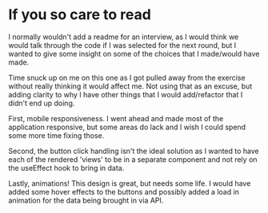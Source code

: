 # If you so care to read

I normally wouldn't add a readme for an interview, as I would think we would talk through the code if I was selected for the next round, but I wanted to
give some insight on some of the choices that I made/would have made.

Time snuck up on me on this one as I got pulled away from the exercise without really thinking it would affect me. Not using that as an excuse, but adding clarity to why
I have other things that I would add/refactor that I didn't end up doing.

First, mobile responsiveness. I went ahead and made most of the application responsive, but some areas do lack and I wish I could spend some more time fixing those.

Second, the button click handling isn't the ideal solution as I wanted to have each of the rendered 'views' to be in a separate component and not rely on the useEffect hook to bring in data.

Lastly, animations! This design is great, but needs some life. I would have added some hover effects to the buttons and possibly added a load in animation for the data being brought in via API.